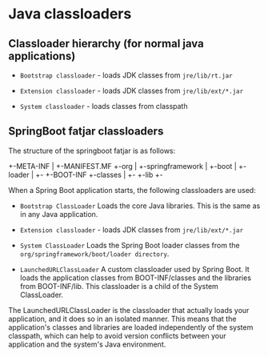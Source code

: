 # Java classloaders

## Classloader hierarchy (for normal java applications)

- `Bootstrap classloader` - loads JDK classes from `jre/lib/rt.jar`

- `Extension classloader` - loads JDK classes from `jre/lib/ext/*.jar`

- `System classloader` - loads classes from classpath

## SpringBoot fatjar classloaders

The structure of the springboot fatjar is as follows:

+-META-INF
 |  +-MANIFEST.MF
 +-org
 |  +-springframework
 |     +-boot
 |        +-loader
 |           +-<spring boot loader classes>
 +-BOOT-INF
    +-classes
    |  +-<project classes>
    +-lib
       +-<libraries required for the project>

When a Spring Boot application starts, the following classloaders are used:

- `Bootstrap ClassLoader` Loads the core Java libraries. This is the same as in any Java application.

- `Extension classloader` - loads JDK classes from `jre/lib/ext/*.jar`

- `System ClassLoader` Loads the Spring Boot loader classes from the `org/springframework/boot/loader directory`.

- `LaunchedURLClassLoader` A custom classloader used by Spring Boot. It loads the application classes from BOOT-INF/classes and the libraries from BOOT-INF/lib. This classloader is a child of the System ClassLoader.

The LaunchedURLClassLoader is the classloader that actually loads your application, and it does so in an isolated manner. This means that the application's classes and libraries are loaded independently of the system classpath, which can help to avoid version conflicts between your application and the system's Java environment.
